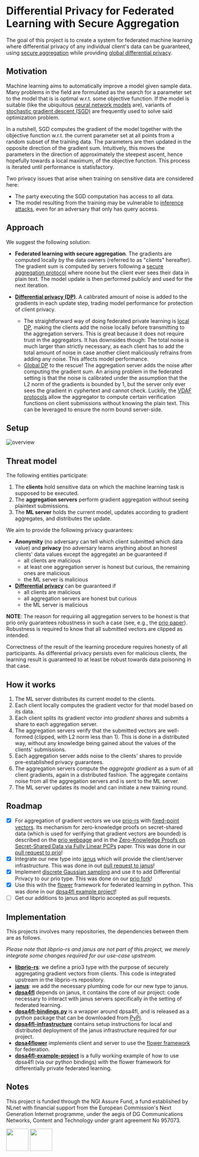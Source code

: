 # Differential Privacy for Federated Learning with Secure Aggregation
The goal of this project is to create a system for federated machine learning where differential privacy of any individual client's data can be guaranteed, using [secure aggregation](https://crypto.stanford.edu/prio/) while providing [global differential privacy](https://desfontain.es/privacy/local-global-differential-privacy.html).

## Motivation
Machine learning aims to automatically improve a model given sample data. Many problems in the field are formulated as the search for a parameter set to the model that is is optimal w.r.t. some objective function. If the model is suitable (like the ubiquitous [neural network models](https://en.wikipedia.org/wiki/Artificial_neural_network) are), variants of [stochastic gradient descent (SGD)](https://en.wikipedia.org/wiki/Stochastic_gradient_descent) are frequently used to solve said optimization problem.

In a nutshell, SGD computes the gradient of the model together with the objective function w.r.t. the current parameter set at all points from a random subset of the training data. The parameters are then updated in the opposite direction of the gradient sum. Intuitively, this moves the parameters in the direction of approximately the steepest ascent, hence hopefully towards a local maximum, of the objective function. This process is iterated until performance is statisfactory.

Two privacy issues that arise when training on sensitive data are considered here:
- The party executing the SGD computation has access to all data.
- The model resulting from the training may be vulnerable to [inference attacks](https://arxiv.org/abs/1610.05820), even for an adversary that only has query access.

## Approach
We suggest the following solution:
- **Federated learning with secure aggregation**. The gradients are computed locally by the data owners (referred to as "clients" hereafter). The gradient sum is computed by servers following a [secure aggregation protocol](https://datatracker.ietf.org/doc/draft-irtf-cfrg-vdaf/) where noone but the client ever sees their data in plain text. The model update is then performed publicly and used for the next iteration.

- **[Differential privacy (DP)](https://desfontain.es/privacy/differential-privacy-awesomeness.html)**. A calibrated amount of noise is added to the gradients in each update step, trading model performance for protection of client privacy.
   - The straightforward way of doing federated private learning is [local DP](https://desfontain.es/privacy/local-global-differential-privacy.html), making the clients add the noise locally before transmitting to the aggregation servers. This is great because it does not require trust in the aggregators. It has downsides though: The total noise is much larger than strictly necessary, as each client has to add the total amount of noise in case another client maliciously refrains from adding any noise. This affects model performance.
   - [Global DP](https://desfontain.es/privacy/local-global-differential-privacy.html) to the rescue! The aggregation server adds the noise after computing the gradient sum. An arising problem in the federated setting is that the noise is calibrated under the assumption that the L2 norm of the gradients is bounded by 1, but the server only ever sees the gradient in cyphertext and cannot check. Luckily, the [VDAF protocols](https://datatracker.ietf.org/doc/draft-irtf-cfrg-vdaf/) allow the aggregator to compute certain verification functions on client submissions without knowing the plain text. This can be leveraged to ensure the norm bound server-side.

## Setup
![overview](./dpsa-overview-2.svg)

## Threat model
The following entities participate:
1. The **clients** hold sensitive data on which the machine learning task is supposed to be executed.
2. The **aggregation servers** perform gradient aggregation without seeing plaintext submissions.
3. The **ML server** holds the current model, updates according to gradient aggregates, and distributes the update.

We aim to provide the following privacy guarantees:
- **Anonymity** (no adversary can tell which client submitted which data value) and **privacy** (no adversary learns anything about an honest clients' data values except the aggregate) an be guaranteed if
   - all clients are malicious
   - at least one aggregation server is honest but curious, the remaining ones are malicious
   - the ML server is malicious
- [**Differential privacy**](https://en.wikipedia.org/wiki/Differential_privacy) can be guaranteed if
   - all clients are malicious
   - all aggregation servers are honest but curious
   - the ML server is malicious

**NOTE**: The reason for requiring all aggregation servers to be honest is that prio only guarantees robustness in such a case (see, e.g., the [prio paper](https://crypto.stanford.edu/prio/paper.pdf)). Robustness is required to know that all submitted vectors are clipped as intended.

Correctness of the result of the learning procedure requires honesty of all participants. As differential privacy persists even for malicious clients, the learning result is guaranteed to at least be robust towards data poisoning in that case.


## How it works
1. The ML server distributes its current model to the clients.
2. Each client locally computes the gradient vector for that model based on its data.
3. Each client splits its gradient vector into *gradient shares* and submits
   a share to each aggregation server.
4. The aggregation servers verify that the submitted vectors are well-formed (clipped, with L2 norm less than 1).
   This is done in a distributed way, without any knowledge being gained about the values of the clients' submissions.
5. Each aggregation server adds noise to the clients' shares to provide pre-established privacy guarantees.
5. The aggregation servers compute the *aggregate gradient* as a sum of all client gradients, again in a distributed fashion. The aggregate contains noise from all the
   aggregation servers and is sent to the ML server.
6. The ML server updates its model and can initiate a new training round.

## Roadmap
- [x] For aggregation of gradient vectors we use [prio-rs](https://github.com/divviup/libprio-rs) with [fixed-point vectors](https://github.com/dpsa-project/libprio-rs). Its mechanism for zero-knowledge proofs on secret-shared data (which is used for verifying that gradient vectors are bounded) is described on the [prio webpage](https://crypto.stanford.edu/prio) and in the [Zero-Knowledge Proofs on Secret-Shared Data via Fully Linear PCPs](https://eprint.iacr.org/2019/188) paper. This was done in our [pull request to prio](https://github.com/divviup/libprio-rs/pull/283)!
- [x] Integrate our new type into [janus](https://github.com/divviup/janus) which will provide the client/server infrastructure. This was done in out [pull request to janus](https://github.com/divviup/janus/pull/893)!
- [x] Implement [discrete Gaussian sampling](https://arxiv.org/abs/2004.00010) and use it to add Differential Privacy to our prio type. This was done on our [prio fork](https://github.com/dpsa-project/libprio-rs/blob/feature-simple-dp/src/flp/types/fixedpoint_l2/noise.rs)!
- [x] Use this with the [flower](https://github.com/adap/flower) framework for federated learning in python. This was done in our [dpsa4fl example project](https://github.com/dpsa-project/dpsa4fl-example-project)!
- [ ] Get our additions to janus and libprio accepted as pull requests.

## Implementation
This projects involves many repositories, the dependencies between them are as follows.

*Please note that libprio-rs and janus are not part of this project, we merely integrate some changes required for our use-case upstream.*

- [**libprio-rs**](https://github.com/divviup/libprio-rs): we define a prio3 type with the purpose of
   securely aggregating gradient vectors from clients. This code is integrated upstream in the libprio-rs repository.
- [**janus**](https://github.com/divviup/janus): we add the necessary plumbing code for our new type to janus.
- [**dpsa4fl**](https://github.com/dpsa-project/dpsa4fl) depends on janus, it contains the core of our project: code necessary to interact with
   janus servers specifically in the setting of federated learning.
- [**dpsa4fl-bindings.py**](https://github.com/dpsa-project/dpsa4fl-bindings.py) is a wrapper around dpsa4fl, and is released
   as a python package that can be downloaded from [PyPi](https://pypi.org/project/dpsa4fl-bindings/).
- [**dpsa4fl-infrastructure**](https://github.com/dpsa-project/dpsa4fl-infrastructure) contains setup instructions for local and distributed deployment of the janus infrastructure required for our project.
- [**dpsa4flower**](https://github.com/dpsa-project/dpsa4flower) implements client and server to use the [flower framework](https://github.com/adap/flower) for federation.
- [**dpsa4fl-example-project**](https://github.com/dpsa-project/dpsa4fl-example-project) is
   a fully working example of how to use dpsa4fl (via our python bindings) with the flower framework for differentially private federated learning.

## Notes
This project is funded through the NGI Assure Fund, a fund established by NLnet with financial support from the European Commission's Next Generation Internet programme, under the aegis of DG Communications Networks, Content and Technology under grant agreement No 957073.

<img src="https://nlnet.nl/image/logos/NGIAssure_tag.svg" height="60"/>
<img src="https://nlnet.nl/logo/banner.svg" height="60"/>

